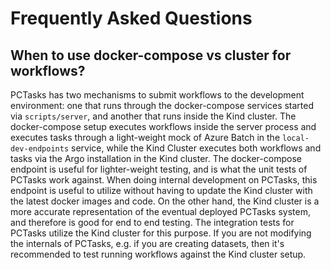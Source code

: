 # Frequently Asked Questions

## When to use docker-compose vs cluster for workflows?

PCTasks has two mechanisms to submit workflows to the development environment: one that runs through the docker-compose services
started via `scripts/server`, and another that runs inside the Kind cluster. The docker-compose setup executes workflows inside the server
process and executes tasks through a
light-weight mock of Azure Batch in the `local-dev-endpoints` service, while the Kind Cluster executes both workflows and tasks
via the Argo installation in the Kind cluster. The docker-compose endpoint is useful for lighter-weight testing, and is what
the unit tests of PCTasks work against. When doing internal development on PCTasks, this endpoint is useful to utilize without
having to update the Kind cluster with the latest docker images and code. On the other hand, the Kind cluster is a more
accurate representation of the eventual deployed PCTasks system, and therefore is good for end to end testing. The integration tests
for PCTasks utilize the Kind cluster for this purpose. If you are not modifying the internals of PCTasks, e.g. if you are creating datasets,
then it's recommended to test running workflows against the Kind cluster setup.
